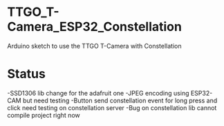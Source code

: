 # TTGO_T-Camera_ESP32_Constellation
Arduino sketch to use the TTGO T-Camera with Constellation

# Status

-SSD1306 lib change for the adafruit one
-JPEG encoding using ESP32-CAM but need testing
-Button send constellation event for long press and click 
need testing on constellation server
-Bug on constellation lib cannot compile project right now
